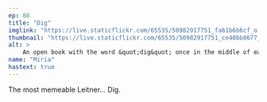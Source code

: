 ```yaml
---
ep: 88
title: "Dig"
imglink: "https://live.staticflickr.com/65535/50982917751_fa61b6b6cf_o.jpg"
thumbnail: "https://live.staticflickr.com/65535/50982917751_ce40bb8677_q.jpg"
alt: >
    An open book with the word &quot;dig&quot; once in the middle of each page, with a backdrop of the same word repeated again and again.
name: "Miria"
hastext: true
---
```

The most memeable Leitner... Dig.